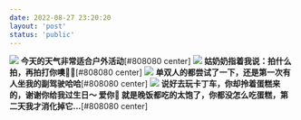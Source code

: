 ```yaml
---
date: 2022-08-27 23:20:20
layout: 'post'
status: 'public'
---
```


<audio src="https://inz.oss-cn-beijing.aliyuncs.com/Audios/320kbit/%E6%A0%B9%E5%B2%B8%E8%B2%B4%E5%B9%B8%20-%20%E3%81%84%E3%81%A4%E3%82%82%E3%81%AE%E9%A2%A8%E6%99%AF.mp3" autoplay></audio>

![](https://inz.oss-cn-beijing.aliyuncs.com/Images/Karting/20220827_163357.jpg)
**今天的天气非常适合户外活动**[#808080 center]
![](https://inz.oss-cn-beijing.aliyuncs.com/Images/Karting/20220827_163416.jpg)
**姑奶奶指着我说：拍什么拍，再拍打你噢👏👏**[#808080 center]
![](https://inz.oss-cn-beijing.aliyuncs.com/Images/Karting/20220827_165007.jpg)
**单双人的都尝试了一下，还是第一次有人坐我的副驾驶哈哈**[#808080 center]
![](https://inz.oss-cn-beijing.aliyuncs.com/Images/Karting/20220828_113558.jpg)
**说好去玩卡丁车，你却拎着蛋糕来的，谢谢你给我过生日～ 爱你🌹 就是晚饭都吃的太饱了，你都没怎么吃蛋糕，第二天我才消化掉它...**[#808080 center]